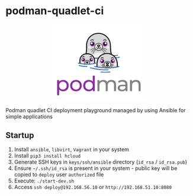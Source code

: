 # podman-quadlet-ci

<p align="center">
  <img src="/doc/images/podman-logo.png" width="256" alt="Podman logo" />
</p>

Podman quadlet CI deployment playground managed by using Ansible for simple applications

## Startup

1. Install `ansible`, `libvirt`, `Vagrant` in your system
2. Install `pip3 install hcloud`
3. Generate SSH keys in `keys/ssh/ansible` directory (`id_rsa` / `id_rsa.pub`)
4. Ensure `~/.ssh/id_rsa` is present in your system - public key will be copied to `deploy` user `authorized` file
5. Execute: `./start-dev.sh`
6. Access `ssh deploy@192.168.56.10` or `http://192.168.51.10:8080`
